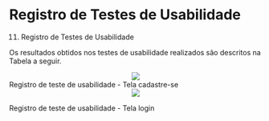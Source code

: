 # Registro de Testes de Usabilidade
11.  Registro de Testes de Usabilidade


Os resultados obtidos nos testes de usabilidade realizados são descritos na Tabela a seguir.

<div align="center">
<img src="https://github.com/ICEI-PUC-Minas-PMV-ADS/pmv-ads-2023-1-e2-proj-int-t5-grupo4/blob/main/docs/img/WhatsApp%20Image%202023-05-10%20at%2022.18.40.jpg"/>
</div>
Registro de teste de usabilidade - Tela cadastre-se

<div align="center">
<img src="https://github.com/ICEI-PUC-Minas-PMV-ADS/pmv-ads-2023-1-e2-proj-int-t5-grupo4/blob/main/docs/img/WhatsApp%20Image%202023-05-10%20at%2022.18.58.jpg"/>
</div>

Registro de teste de usabilidade - Tela login

